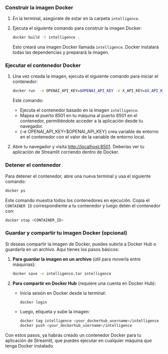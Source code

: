 

###  Construir la imagen Docker

1. En la terminal, asegúrate de estar en la carpeta `intelligence`.
2. Ejecuta el siguiente comando para construir la imagen Docker:

   ```bash
   docker build -t intelligence .
   ```

   Esto creará una imagen Docker llamada `intelligence`. Docker instalará todas las dependencias y preparará la imagen.

### Ejecutar el contenedor Docker

1. Una vez creada la imagen, ejecuta el siguiente comando para iniciar el contenedor:

   ```bash
   docker run  -e OPENAI_API_KEY=$OPENAI_API_KEY -e X_API_KEY=$X_API_KEY  -p 8501:8501 intelligence
   ```

   Este comando:
   - Ejecuta el contenedor basado en la imagen `intelligence`.
   - Mapea el puerto 8501 en tu máquina al puerto 8501 en el contenedor, permitiéndote acceder a la aplicación desde tu navegador.
   - {-e OPENAI_API_KEY=$OPENAI_API_KEY}  crea variable de entorno en el contenedor con el valor de la variable de entorno local.

2. Abre tu navegador y visita [http://localhost:8501](http://localhost:8501). Deberías ver tu aplicación de Streamlit corriendo dentro de Docker.

###  Detener el contenedor

Para detener el contenedor, abre una nueva terminal y usa el siguiente comando:

```bash
docker ps
```

Este comando muestra todos los contenedores en ejecución. Copia el `CONTAINER ID` correspondiente a tu contenedor y luego detén el contenedor con:

```bash
docker stop <CONTAINER_ID>
```

###  Guardar y compartir tu imagen Docker (opcional)

Si deseas compartir la imagen de Docker, puedes subirla a Docker Hub o guardarla en un archivo. Aquí tienes los pasos básicos:

1. **Para guardar la imagen en un archivo** (útil para moverla entre máquinas):

   ```bash
   docker save -o intelligence.tar intelligence
   ```

2. **Para compartir en Docker Hub** (requiere una cuenta en Docker Hub):

   - Inicia sesión en Docker desde la terminal:

     ```bash
     docker login
     ```

   - Luego, etiqueta y sube la imagen:

     ```bash
     docker tag intelligence <your_dockerhub_username>/intelligence
     docker push <your_dockerhub_username>/intelligence
     ```

Con estos pasos, ya habrás creado un contenedor Docker para tu aplicación de Streamlit, que puedes ejecutar en cualquier máquina que tenga Docker instalado.